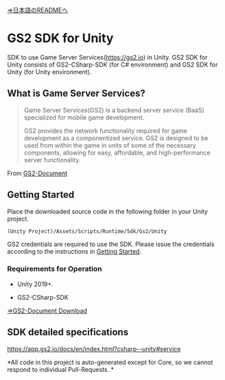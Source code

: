 [⇒日本語のREADMEへ](README.md)

# GS2 SDK for Unity

SDK to use Game Server Services(https://gs2.io) in Unity.
GS2 SDK for Unity consists of GS2-CSharp-SDK (for C# environment) and GS2 SDK for Unity (for Unity environment).

## What is Game Server Services?

> Game Server Services(GS2) is a backend server service (BaaS) specialized for mobile game development.
>
> GS2 provides the network functionality required for game development as a componentized service. GS2 is designed to be used from within the game in units of some of the necessary components, allowing for easy, affordable, and high-performance server functionality.

From [GS2-Document](https://app.gs2.io/docs/en/index.html)

## Getting Started

Place the downloaded source code in the following folder in your Unity project.

`(Unity Project)/Assets/Scripts/Runtime/Sdk/Gs2/Unity`

GS2 credentials are required to use the SDK.
Please issue the credentials according to the instructions in [Getting Started](https://app.gs2.io/docs/en/index.html#get-start).

### Requirements for Operation

- Unity 2019+.

- GS2-CSharp-SDK

[⇒GS2-Document Download](https://app.gs2.io/docs/en/index.html?csharp--unity#download)

## SDK detailed specifications

https://app.gs2.io/docs/en/index.html?csharp--unity#service

*All code in this project is auto-generated except for Core, so we cannot respond to individual Pull-Requests. *
